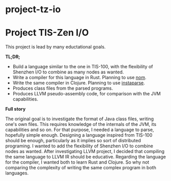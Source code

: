 # project-tz-io
Project TIS-Zen I/O
===================

This project is lead by many eductational goals.

**TL;DR;**

 - Build a language similar to the one in TIS-100, with the flexibility of Shenzhen I/O to combine as many
   nodes as wanted.
 - Write a compiler for this language in Rust. Planning to use [nom](https://github.com/Geal/nom).
 - Write the same compiler in Clojure. Planning to use [instaparse](https://github.com/Engelberg/instaparse).
 - Produces class files from the parsed programs.
 - Produces LLVM pseudo-assembly code, for comparison with the JVM capabilities.

**Full story**

The original goal is to investigate the format of Java class files, writing one's own files. This requires 
knowledge of the internals of the JVM, its capabilities and so on.
For that purpose, I needed a language to parse, hopefully simple enough. Designing a language inspired from
TIS-100 should be enough, particularly as it implies so sort of distributed programing. I wanted to add the
flexibility of Shenzhen I/O to combine nodes as wanted.
After investigating LLVM project, I decided that compiling the same language to LLVM IR should be educative.
Regarding the language for the compiler, I wanted both to learn Rust and Clojure. So why not comparing the 
complexity of writing the same complex program in both languages.
